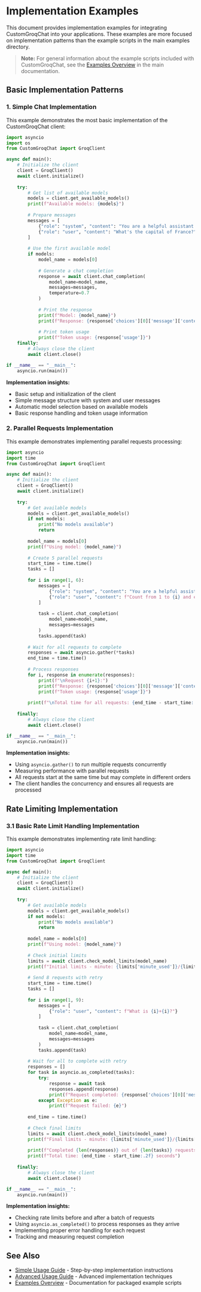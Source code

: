# Implementation Examples

This document provides implementation examples for integrating CustomGroqChat into your applications. These examples are more focused on implementation patterns than the example scripts in the main examples directory.

> **Note:** For general information about the example scripts included with CustomGroqChat, see the [Examples Overview](../examples.md) in the main documentation.

## Basic Implementation Patterns

### 1. Simple Chat Implementation

This example demonstrates the most basic implementation of the CustomGroqChat client:

```python
import asyncio
import os
from CustomGroqChat import GroqClient

async def main():
    # Initialize the client
    client = GroqClient()
    await client.initialize()
    
    try:
        # Get list of available models
        models = client.get_available_models()
        print(f"Available models: {models}")
        
        # Prepare messages
        messages = [
            {"role": "system", "content": "You are a helpful assistant."},
            {"role": "user", "content": "What's the capital of France?"}
        ]
        
        # Use the first available model
        if models:
            model_name = models[0]
            
            # Generate a chat completion
            response = await client.chat_completion(
                model_name=model_name,
                messages=messages,
                temperature=0.7
            )
            
            # Print the response
            print(f"Model: {model_name}")
            print(f"Response: {response['choices'][0]['message']['content']}")
            
            # Print token usage
            print(f"Token usage: {response['usage']}")
    finally:
        # Always close the client
        await client.close()

if __name__ == "__main__":
    asyncio.run(main())
```

**Implementation insights:**
- Basic setup and initialization of the client
- Simple message structure with system and user messages
- Automatic model selection based on available models
- Basic response handling and token usage information

### 2. Parallel Requests Implementation

This example demonstrates implementing parallel requests processing:

```python
import asyncio
import time
from CustomGroqChat import GroqClient

async def main():
    # Initialize the client
    client = GroqClient()
    await client.initialize()
    
    try:
        # Get available models
        models = client.get_available_models()
        if not models:
            print("No models available")
            return
            
        model_name = models[0]
        print(f"Using model: {model_name}")
        
        # Create 5 parallel requests
        start_time = time.time()
        tasks = []
        
        for i in range(1, 6):
            messages = [
                {"role": "system", "content": "You are a helpful assistant."},
                {"role": "user", "content": f"Count from 1 to {i} and explain why counting is important."}
            ]
            
            task = client.chat_completion(
                model_name=model_name,
                messages=messages
            )
            tasks.append(task)
        
        # Wait for all requests to complete
        responses = await asyncio.gather(*tasks)
        end_time = time.time()
        
        # Process responses
        for i, response in enumerate(responses):
            print(f"\nRequest {i+1}:")
            print(f"Response: {response['choices'][0]['message']['content'][:100]}...")
            print(f"Token usage: {response['usage']}")
        
        print(f"\nTotal time for all requests: {end_time - start_time:.2f} seconds")
        
    finally:
        # Always close the client
        await client.close()

if __name__ == "__main__":
    asyncio.run(main())
```

**Implementation insights:**
- Using `asyncio.gather()` to run multiple requests concurrently
- Measuring performance with parallel requests
- All requests start at the same time but may complete in different orders
- The client handles the concurrency and ensures all requests are processed

## Rate Limiting Implementation

### 3.1 Basic Rate Limit Handling Implementation

This example demonstrates implementing rate limit handling:

```python
import asyncio
import time
from CustomGroqChat import GroqClient

async def main():
    # Initialize the client
    client = GroqClient()
    await client.initialize()
    
    try:
        # Get available models
        models = client.get_available_models()
        if not models:
            print("No models available")
            return
            
        model_name = models[0]
        print(f"Using model: {model_name}")
        
        # Check initial limits
        limits = await client.check_model_limits(model_name)
        print(f"Initial limits - minute: {limits['minute_used']}/{limits['minute_limit']}, day: {limits['day_used']}/{limits['day_limit']}")
        
        # Send 8 requests with retry
        start_time = time.time()
        tasks = []
        
        for i in range(1, 9):
            messages = [
                {"role": "user", "content": f"What is {i}+{i}?"}
            ]
            
            task = client.chat_completion(
                model_name=model_name,
                messages=messages
            )
            tasks.append(task)
        
        # Wait for all to complete with retry
        responses = []
        for task in asyncio.as_completed(tasks):
            try:
                response = await task
                responses.append(response)
                print(f"Request completed: {response['choices'][0]['message']['content']}")
            except Exception as e:
                print(f"Request failed: {e}")
        
        end_time = time.time()
        
        # Check final limits
        limits = await client.check_model_limits(model_name)
        print(f"Final limits - minute: {limits['minute_used']}/{limits['minute_limit']}, day: {limits['day_used']}/{limits['day_limit']}")
        
        print(f"Completed {len(responses)} out of {len(tasks)} requests")
        print(f"Total time: {end_time - start_time:.2f} seconds")
        
    finally:
        # Always close the client
        await client.close()

if __name__ == "__main__":
    asyncio.run(main())
```

**Implementation insights:**
- Checking rate limits before and after a batch of requests
- Using `asyncio.as_completed()` to process responses as they arrive
- Implementing proper error handling for each request
- Tracking and measuring request completion

## See Also

- [Simple Usage Guide](simple_usage.md) - Step-by-step implementation instructions
- [Advanced Usage Guide](advanced_usage.md) - Advanced implementation techniques
- [Examples Overview](../examples.md) - Documentation for packaged example scripts 